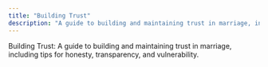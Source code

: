 ```yaml
---
title: "Building Trust"
description: "A guide to building and maintaining trust in marriage, including tips for honesty, transparency, and vulnerability."
---
```

Building Trust: A guide to building and maintaining trust in marriage, including tips for honesty, transparency, and vulnerability.
